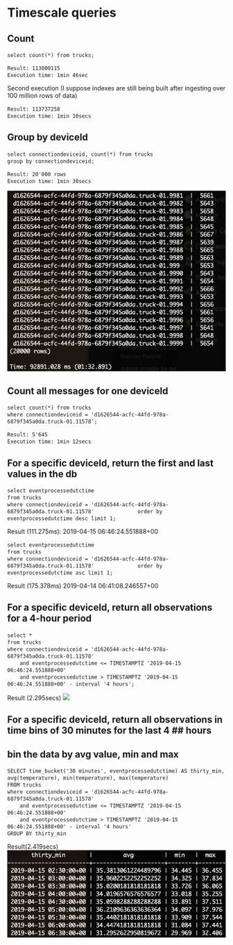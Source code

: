 # Timescale queries

## Count

```
select count(*) from trucks;
```

```
Result: 113000115
Execution time: 1min 46sec
```

Second execution (I suppose indexes are still being built after ingesting over 100 million rows of data)
```
Result: 113737258
Execution time: 1min 10secs
```

## Group by deviceId
```
select connectiondeviceid, count(*) from trucks                                                              group by connectiondeviceid;
```

```
Result: 20'000 rows
Execution time: 1min 30secs
```
![](../media/2019-04-22-10-15-37.png)

## Count all messages for one deviceId
```
select count(*) from trucks                                                                                  where connectiondeviceid = 'd1626544-acfc-44fd-978a-6879f345a0da.truck-01.11578';
```

```
Result: 5'645
Execution time: 1min 12secs
```

## For a specific deviceId, return the first and last values in the db
```
select eventprocessedutctime                                                                  from trucks                                                                                   where connectiondeviceid = 'd1626544-acfc-44fd-978a-6879f345a0da.truck-01.11578'              order by eventprocessedutctime desc limit 1;
```

Result (111.275ms):
2019-04-15 06:46:24.551888+00

```
select eventprocessedutctime                                                                  from trucks                                                                                   where connectiondeviceid = 'd1626544-acfc-44fd-978a-6879f345a0da.truck-01.11578'              order by eventprocessedutctime asc limit 1;
```

Result (175.378ms)
2019-04-14 06:41:08.246557+00

## For a specific deviceId, return all observations for a 4-hour period
```
select *
from trucks                                                                                   where connectiondeviceid = 'd1626544-acfc-44fd-978a-6879f345a0da.truck-01.11578'              
    and eventprocessedutctime <= TIMESTAMPTZ '2019-04-15 06:46:24.551888+00'
    and eventprocessedutctime > TIMESTAMPTZ '2019-04-15 06:46:24.551888+00' - interval '4 hours';
```

Result (2.295secs)
![](../media/##2019-04-22-10-52-55.png)

## For a specific deviceId, return all observations in time bins of 30 minutes for the last 4 ## hours
## bin the data by avg value, min and max

```
SELECT time_bucket('30 minutes', eventprocessedutctime) AS thirty_min, avg(temperature), min(temperature), max(temperature)
FROM trucks
where connectiondeviceid = 'd1626544-acfc-44fd-978a-6879f345a0da.truck-01.11578'              
    and eventprocessedutctime <= TIMESTAMPTZ '2019-04-15 06:46:24.551888+00'
    and eventprocessedutctime > TIMESTAMPTZ '2019-04-15 06:46:24.551888+00' - interval '4 hours'
GROUP BY thirty_min
```

Result(2.419secs)
![](../media/2019-04-22-11-23-36.png)




